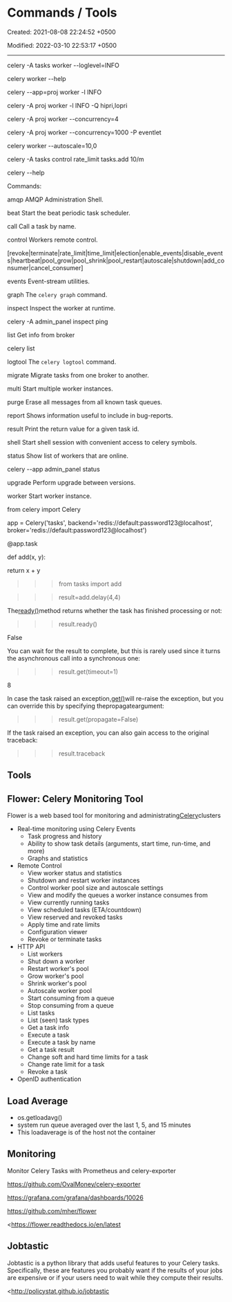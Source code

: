 # Commands / Tools

Created: 2021-08-08 22:24:52 +0500

Modified: 2022-03-10 22:53:17 +0500

---

celery -A tasks worker --loglevel=INFO

celery worker --help

celery --app=proj worker -l INFO

celery -A proj worker -l INFO -Q hipri,lopri

celery -A proj worker --concurrency=4

celery -A proj worker --concurrency=1000 -P eventlet

celery worker --autoscale=10,0

celery -A tasks control rate_limit tasks.add 10/m

celery --help

Commands:

amqp AMQP Administration Shell.

beat Start the beat periodic task scheduler.

call Call a task by name.

control Workers remote control.

[revoke|terminate|rate_limit|time_limit|election|enable_events|disable_events|heartbeat|pool_grow|pool_shrink|pool_restart|autoscale|shutdown|add_consumer|cancel_consumer]

events Event-stream utilities.

graph The ``celery graph`` command.

inspect Inspect the worker at runtime.

celery -A admin_panel inspect ping

list Get info from broker

celery list

logtool The ``celery logtool`` command.

migrate Migrate tasks from one broker to another.

multi Start multiple worker instances.

purge Erase all messages from all known task queues.

report Shows information useful to include in bug-reports.

result Print the return value for a given task id.

shell Start shell session with convenient access to celery symbols.

status Show list of workers that are online.

celery --app admin_panel status

upgrade Perform upgrade between versions.

worker Start worker instance.



from celery import Celery

app = Celery('tasks', backend='redis://default:password123@localhost', broker='redis://default:password123@localhost')

@app.task

def add(x, y):

return x + y

>>> from tasks import add

>>> result=add.delay(4,4)

The[ready()](https://docs.celeryproject.org/en/stable/reference/celery.result.html#celery.result.AsyncResult.ready)method returns whether the task has finished processing or not:

>>> result.ready()

False

You can wait for the result to complete, but this is rarely used since it turns the asynchronous call into a synchronous one:

>>> result.get(timeout=1)

8

In case the task raised an exception,[get()](https://docs.celeryproject.org/en/stable/reference/celery.result.html#celery.result.AsyncResult.get)will re-raise the exception, but you can override this by specifying thepropagateargument:

>>> result.get(propagate=False)

If the task raised an exception, you can also gain access to the original traceback:

>>> result.traceback

## Tools

## Flower: Celery Monitoring Tool

Flower is a web based tool for monitoring and administrating[Celery](http://celeryproject.org/)clusters


-   Real-time monitoring using Celery Events
    -   Task progress and history
    -   Ability to show task details (arguments, start time, run-time, and more)
    -   Graphs and statistics
-   Remote Control
    -   View worker status and statistics
    -   Shutdown and restart worker instances
    -   Control worker pool size and autoscale settings
    -   View and modify the queues a worker instance consumes from
    -   View currently running tasks
    -   View scheduled tasks (ETA/countdown)
    -   View reserved and revoked tasks
    -   Apply time and rate limits
    -   Configuration viewer
    -   Revoke or terminate tasks
-   HTTP API
    -   List workers
    -   Shut down a worker
    -   Restart worker's pool
    -   Grow worker's pool
    -   Shrink worker's pool
    -   Autoscale worker pool
    -   Start consuming from a queue
    -   Stop consuming from a queue
    -   List tasks
    -   List (seen) task types
    -   Get a task info
    -   Execute a task
    -   Execute a task by name
    -   Get a task result
    -   Change soft and hard time limits for a task
    -   Change rate limit for a task
    -   Revoke a task
-   OpenID authentication

## Load Average
-   os.getloadavg()
-   system run queue averaged over the last 1, 5, and 15 minutes
-   This loadaverage is of the host not the container

## Monitoring

Monitor Celery Tasks with Prometheus and celery-exporter

<https://github.com/OvalMoney/celery-exporter>

<https://grafana.com/grafana/dashboards/10026>

<https://github.com/mher/flower>

<https://flower.readthedocs.io/en/latest

## Jobtastic

Jobtastic is a python library that adds useful features to your Celery tasks. Specifically, these are features you probably want if the results of your jobs are expensive or if your users need to wait while they compute their results.

<http://policystat.github.io/jobtastic


